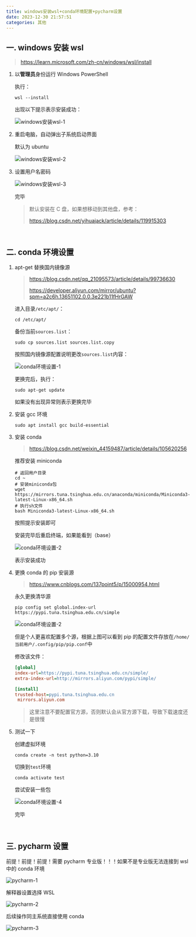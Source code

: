 ```yaml
---
title: windows安装wsl+conda环境配置+pycharm设置
date: 2023-12-30 21:57:51
categories: 其他
---
```


## 一. windows 安装 wsl

> https://learn.microsoft.com/zh-cn/windows/wsl/install

1. 以**管理员**身份运行 Windows PowerShell

   执行：

   ```shell
   wsl --install
   ```

   出现以下提示表示安装成功：

   ![windows安装wsl-1](windows安装wsl-1.png)

2. 重启电脑，自动弹出子系统启动界面

   默认为 ubuntu

   ![windows安装wsl-2](windows安装wsl-2.png)

3. 设置用户名密码

   ![windows安装wsl-3](windows安装wsl-3.png)

   完毕

   > 默认安装在 C 盘，如果想移动到其他盘，参考：
   >
   > https://blog.csdn.net/yihuajack/article/details/119915303

<br />

## 二. conda 环境设置

1. apt-get 替换国内镜像源

   > https://blog.csdn.net/qq_21095573/article/details/99736630
   >
   > https://developer.aliyun.com/mirror/ubuntu?spm=a2c6h.13651102.0.0.3e221b11fHrGAW

   进入目录`/etc/apt/`：

   ```shell
   cd /etc/apt/
   ```

   备份当前`sources.list`：

   ```shell
   sudo cp sources.list sources.list.copy
   ```

   按照国内镜像源配置说明更改`sources.list`内容：

   ![conda环境设置-1](conda环境设置-1.png)

   更换完后，执行：

   ```shell
   sudo apt-get update
   ```

   如果没有出现异常则表示更换完毕

2. 安装 gcc 环境

   ```shell
   sudo apt install gcc build-essential
   ```

3. 安装 conda

   > https://blog.csdn.net/weixin_44159487/article/details/105620256

   推荐安装 miniconda

   ```shell
   # 返回用户目录
   cd ~
   # 安装miniconda包
   wget https://mirrors.tuna.tsinghua.edu.cn/anaconda/miniconda/Miniconda3-latest-Linux-x86_64.sh
   # 执行sh文件
   bash Miniconda3-latest-Linux-x86_64.sh
   ```

   按照提示安装即可

   安装完毕后重启终端，如果能看到（base）

   ![conda环境设置-2](conda环境设置-2.png)

   表示安装成功

4. 更换 conda 的 pip 安装源

   > https://www.cnblogs.com/137point5/p/15000954.html

   永久更换清华源

   ```shell
   pip config set global.index-url https://pypi.tuna.tsinghua.edu.cn/simple
   ```

   ![conda环境设置-2](conda环境设置-3.png)

   但是个人更喜欢配置多个源，根据上图可以看到 pip 的配置文件存放在`/home/当前用户/.config/pip/pip.conf`中

   修改该文件：

   ```ini
   [global]
   index-url=https://pypi.tuna.tsinghua.edu.cn/simple/
   extra-index-url=http://mirrors.aliyun.com/pypi/simple/

   [install]
   trusted-host=pypi.tuna.tsinghua.edu.cn
   	mirrors.aliyun.com
   ```

   > 这里注意不要配置官方源，否则默认会从官方源下载，导致下载速度还是很慢

5. 测试一下

   创建虚拟环境

   ```shell
   conda create -n test python=3.10
   ```

   切换到`test`环境

   ```shell
   conda activate test
   ```

   尝试安装一些包

   ![conda环境设置-4](conda环境设置-4.png)

   完毕

<br />

## 三. pycharm 设置

前提！前提！前提！需要 pycharm 专业版！！！如果不是专业版无法连接到 wsl 中的 conda 环境

![pycharm-1](pycharm-1.png)

解释器设置选择 WSL

![pycharm-2](pycharm-2.png)

后续操作同主系统直接使用 conda

![pycharm-3](pycharm-3.png)
